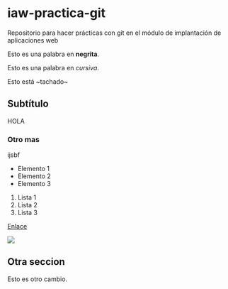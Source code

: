 # iaw-practica-git
Repositorio para hacer prácticas con git en el módulo de implantación de aplicaciones web

Esto es una palabra en **negrita**.

Esto es una palabra en *cursiva*.

Esto está ~tachado~

## Subtítulo
HOLA
### Otro mas
ijsbf
* Elemento 1
* Elemento 2
* Elemento 3

1. Lista 1
1. Lista 2
1. Lista 3

[Enlace](http://iescelia.org/web)

![](http://imagenpng.com/wp-content/uploads/2015/09/imagenes-png-635x508.png)

## Otra seccion

Esto es otro cambio.